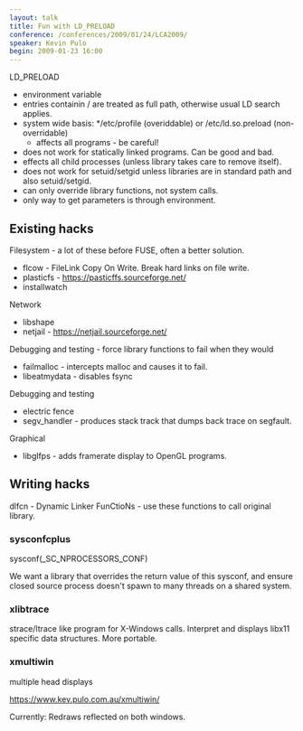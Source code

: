 ```yaml
---
layout: talk
title: Fun with LD_PRELOAD
conference: /conferences/2009/01/24/LCA2009/
speaker: Kevin Pulo
begin: 2009-01-23 16:00  
---
```

LD_PRELOAD

* environment variable
* entries containin / are treated as full path, otherwise usual LD search
applies.
* system wide basis:
  */etc/profile (overiddable) or /etc/ld.so.preload (non-overridable)
  * affects all programs - be careful!
* does not work for statically linked programs. Can be good and bad.
* effects all child processes (unless library takes care to remove itself).
* does not work for setuid/setgid unless libraries are in standard path and
  also setuid/setgid.
* can only override library functions, not system calls.
* only way to get parameters is through environment.

## Existing hacks

Filesystem - a lot of these before FUSE, often a better solution.

* flcow - FileLink Copy On Write. Break hard links on file write.
* plasticfs - <https://pasticffs.sourceforge.net/>
* installwatch

Network

* libshape 
* netjail - <https://netjail.sourceforge.net/>

Debugging and testing - force library functions to fail when they would

* failmalloc - intercepts malloc and causes it to fail.
* libeatmydata - disables fsync

Debugging and testing

* electric fence
* segv_handler - produces stack track that dumps back trace on segfault.

Graphical

* libglfps - adds framerate display to OpenGL programs.

## Writing hacks

dlfcn - Dynamic Linker FunCtioNs - use these functions to call original
library.


### sysconfcplus

sysconf(\_SC\_NPROCESSORS\_CONF)

We want a library that overrides the return value of this sysconf, and ensure
closed source process doesn't spawn to many threads on a shared system.


### xlibtrace

strace/ltrace like program for X-Windows calls. Interpret and displays libx11
specific data structures. More portable.

### xmultiwin

multiple head displays

<https://www.kev.pulo.com.au/xmultiwin/>

Currently: Redraws reflected on both windows.
